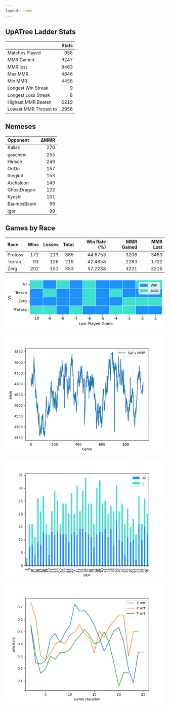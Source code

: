 ```yaml
---
layout: home
---
```


## UpATree Ladder Stats

|                      |   Stats |
|:---------------------|--------:|
| Matches Played       |     958 |
| MMR Gained           |    9247 |
| MMR lost             |    9463 |
| Max MMR              |    4846 |
| Min MMR              |    4456 |
| Longest Win Streak   |       9 |
| Longest Loss Streak  |       8 |
| Highest MMR Beaten   |    6219 |
| Lowest MMR Thrown to |    2956 |

## Nemeses

| Opponent    |   ΔMMR |
|:------------|-------:|
| Kallari     |    270 |
| gaschem     |    255 |
| Hirisch     |    249 |
| OriOn       |    157 |
| theglml     |    153 |
| Archaleon   |    149 |
| GhostDragon |    122 |
| Kyoshi      |    101 |
| BaumesBaum  |     99 |
| igor        |     99 |

## Games by Race

| Race    |   Wins |   Losses |   Total |   Win Rate (%) |   MMR Gained |   MMR Lost |
|:--------|-------:|---------:|--------:|---------------:|-------------:|-----------:|
| Protoss |    172 |      213 |     385 |        44.6753 |         3206 |       3483 |
| Terran  |     93 |      126 |     219 |        42.4658 |         2283 |       1722 |
| Zerg    |    202 |      151 |     353 |        57.2238 |         3221 |       3215 |

![Games by Race](./assets/gm_hist.png)

![Sal's MMR](./assets/MMR.png)

![Daily Stats](./assets/daily.png)

![Win Rate vs Time](./assets/r_wrt.png)

